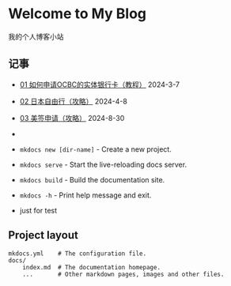 # Welcome to My Blog

我的个人博客小站
<script async src="https://pagead2.googlesyndication.com/pagead/js/adsbygoogle.js?client=ca-pub-2548619400666906"
     crossorigin="anonymous"></script>
     
## 记事
* [01 如何申请OCBC的实体银行卡（教程）](2024/03/01.md) 2024-3-7

* [02 日本自由行（攻略）](2024/04/08.md) 2024-4-8
* [03 美签申请（攻略）](2024/08/30.md) 2024-8-30
* 
* `mkdocs new [dir-name]` - Create a new project.
* `mkdocs serve` - Start the live-reloading docs server.
* `mkdocs build` - Build the documentation site.
* `mkdocs -h` - Print help message and exit.
* just for test

## Project layout

    mkdocs.yml    # The configuration file.
    docs/
        index.md  # The documentation homepage.
        ...       # Other markdown pages, images and other files.

